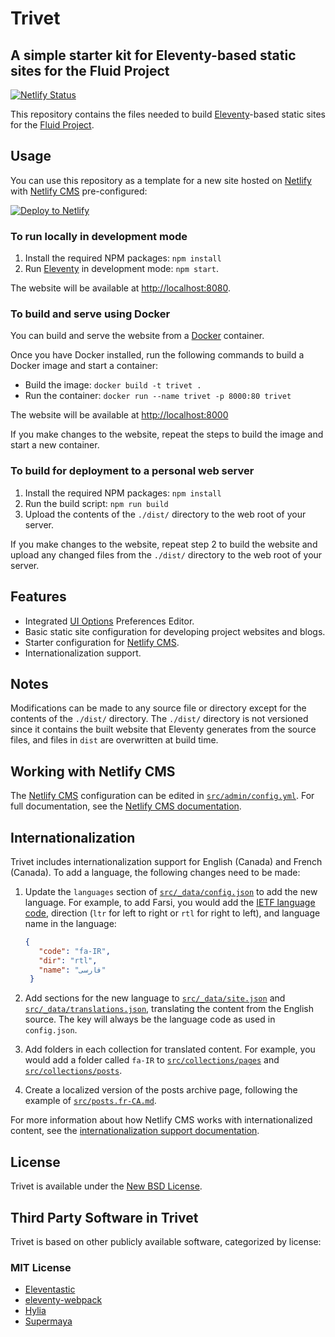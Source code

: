 # Trivet

## A simple starter kit for Eleventy-based static sites for the Fluid Project

[![Netlify Status](https://api.netlify.com/api/v1/badges/8286bcec-a92b-47ca-a4cf-128a276b57eb/deploy-status)](https://app.netlify.com/sites/trivet/deploys)

This repository contains the files needed to build [Eleventy](http://11ty.dev/)-based static sites for the [Fluid Project](https://fluidproject.org).

## Usage

You can use this repository as a template for a new site hosted on [Netlify](https://netlify.com) with [Netlify CMS](https://netlifycms.org)
pre-configured:

[![Deploy to Netlify](https://www.netlify.com/img/deploy/button.svg)](https://app.netlify.com/start/deploy?repository=https://github.com/fluid-project/trivet&stack=cms)

### To run locally in development mode

1. Install the required NPM packages: `npm install`
2. Run [Eleventy](http://11ty.dev) in development mode: `npm start`.

The website will be available at [http://localhost:8080](http://localhost:8080).

### To build and serve using Docker

You can build and serve the website from a [Docker](https://docs.docker.com/get-docker) container.

Once you have Docker installed, run the following commands to build a Docker image and start a container:

* Build the image: `docker build -t trivet .`
* Run the container: `docker run --name trivet -p 8000:80 trivet`

The website will be available at [http://localhost:8000](http://localhost:8000)

If you make changes to the website, repeat the steps to build the image and start a new container.

### To build for deployment to a personal web server

1. Install the required NPM packages: `npm install`
2. Run the build script: `npm run build`
3. Upload the contents of the `./dist/` directory to the web root of your server.

If you make changes to the website, repeat step 2 to build the website and upload any changed files from the `./dist/`
directory to the web root of your server.

## Features

* Integrated [UI Options](https://docs.fluidproject.org/infusion/development/UserInterfaceOptionsAPI.html) Preferences Editor.
* Basic static site configuration for developing project websites and blogs.
* Starter configuration for [Netlify CMS](https://netlifycms.org/).
* Internationalization support.

## Notes

Modifications can be made to any source file or directory except for the contents of the `./dist/` directory. The
`./dist/` directory is not versioned since it contains the built website that Eleventy generates from the source files,
and  files in `dist` are overwritten at build time.

## Working with Netlify CMS

The [Netlify CMS](https://netlifycms.org/) configuration can be edited in [`src/admin/config.yml`](src/admin/config.yml).
For full documentation, see the [Netlify CMS documentation](https://www.netlifycms.org/docs/).

## Internationalization

Trivet includes internationalization support for English (Canada) and French (Canada). To add a language, the
following changes need to be made:

1. Update the `languages` section of [`src/_data/config.json`](src/_data/config.json) to add the new language. For
   example, to add Farsi, you would add the [IETF language code](https://github.com/unicode-org/cldr-json/blob/master/cldr-json/cldr-core/availableLocales.json),
   direction (`ltr` for left to right or `rtl` for right to left), and language name in the language:

   ```json
   {
      "code": "fa-IR",
      "dir": "rtl",
      "name": "فارسی"
    }
   ```

2. Add sections for the new language to [`src/_data/site.json`](src/_data/site.json) and [`src/_data/translations.json`](src/_data/translations.json),
   translating the content from the English source. The key will always be the language code as used in `config.json`.
3. Add folders in each collection for translated content. For example, you would add a folder called `fa-IR` to
   [`src/collections/pages`](src/collections/pages) and [`src/collections/posts`](src/collections/posts).
4. Create a localized version of the posts archive page, following the example of [`src/posts.fr-CA.md`](src/posts.fr-CA.md).

For more information about how Netlify CMS works with internationalized content, see the [internationalization support documentation](https://www.netlifycms.org/docs/beta-features/#i18n-support).

## License

Trivet is available under the [New BSD License](https://raw.githubusercontent.com/fluid-project/trivet/master/LICENSE.md).

## Third Party Software in Trivet

Trivet is based on other publicly available software, categorized by license:

### MIT License

* [Eleventastic](https://github.com/maxboeck/eleventastic)
* [eleventy-webpack](https://github.com/clenemt/eleventy-webpack)
* [Hylia](https://github.com/hankchizljaw/hylia)
* [Supermaya](https://github.com/MadeByMike/supermaya)
